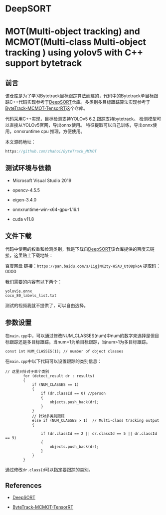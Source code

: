 # DeepSORT

# MOT(Multi-object tracking) and MCMOT(Multi-class Multi-object tracking ) using yolov5 with C++ support bytetrack

## 前言

该仓库是为了学习Bytetrack目标跟踪算法而建的，代码中的Bytetrack单目标跟踪C++代码实现参考于[DeepSORT](https://github.com/shaoshengsong/DeepSORT)仓库。多类别多目标跟踪算法实现参考于[ByteTrack-MCMOT-TensorRT](https://github.com/CaptainEven/ByteTrack-MCMOT-TensorRT)这个仓库。

代码采用C++实现，目标检测支持YOLOv5 6.2,跟踪支持bytetrack。
检测模型可以直接从YOLOv5官网，导出onnx使用。
特征提取可以自己训练，导出onnx使用，onnxruntime cpu 推理，方便使用。

本文源码地址：

```c
https://github.com/zhahoi/ByteTrack_MCMOT
```

## 测试环境与依赖

- Microsoft Visual Studio 2019
  
- opencv-4.5.5
  
- eigen-3.4.0
  
- onnxruntime-win-x64-gpu-1.16.1
  
- cuda v11.8
  

## 文件下载

代码中使用的权重和检测类别，我是下载自[DeepSORT](https://github.com/shaoshengsong/DeepSORT)该仓库提供的百度云链接，这里贴上下载地址：

百度网盘 
链接：`https://pan.baidu.com/s/1igjNK2ty-H5AU_Ut08pkoA` 
提取码：0000

我们需要的内容有以下两个：

```
yolov5s.onnx
coco_80_labels_list.txt 
```

测试的视频我就不提供了，可以自由选择。

## 参数设置

在`main.cpp`中，可以通过修改NUM_CLASSES(num)中num的数字来选择是但目标跟踪还是多目标跟踪。当num=1为单目标跟踪，当num>1为多目标跟踪。

```
const int NUM_CLASSES(1); // number of object classes
```

在`main.cpp`中以下代码可以设置跟踪的类别信息：

```
// 这里只针对于单个类别
        for (detect_result dr : results)
        {
            if (NUM_CLASSES == 1)
            {
                if (dr.classId == 0) //person
                {
                    objects.push_back(dr);
                }
            }
            // 针对多类别跟踪
            else if (NUM_CLASSES > 1)  // Multi-class tracking output
            {

                if (dr.classId == 2 || dr.classId == 5 || dr.classId == 9)
                {
                    objects.push_back(dr);
                }
            }
        }
```

通过修改`dr.classId`可以指定要跟踪的类别。



## References

- [DeepSORT](https://github.com/shaoshengsong/DeepSORT)

- [ByteTrack-MCMOT-TensorRT](https://github.com/CaptainEven/ByteTrack-MCMOT-TensorRT)
